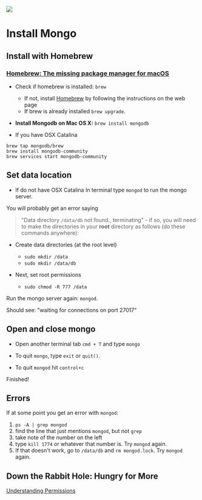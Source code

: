![](/ga_cog.png)

# Install Mongo

## Install with Homebrew

### [Homebrew: The missing package manager for macOS](https://brew.sh/)

* Check if homebrew is installed: `brew`

	* If not, install [Homebrew](https://brew.sh/) by following the instructions on the web page
	* If brew is already installed `brew upgrade`.

* **Install Mongodb on Mac OS X:** `brew install mongodb`
* If you have OSX Catalina
```
brew tap mongodb/brew
brew install mongodb-community
brew services start mongodb-community
```

## Set data location
* If do not have OSX Catalina
In terminal type `mongod` to run the mongo server.

You will probably get an error saying
> "Data directory `/data/db` not found., terminating"
	- if so, you will need to make the directories in your **root** directory as follows (do these commands anywhere):

* Create data directories (at the root level)
	* `sudo mkdir /data`
	* `sudo mkdir /data/db`

* Next, set root permissions
	* `sudo chmod -R 777 /data`

Run the mongo server again: `mongod`.

Should see: "waiting for connections on port 27017"

## Open and close mongo

* Open another terminal tab `cmd + T` and type `mongo`

* To quit `mongo`, type `exit` or `quit()`.  

* To quit `mongod` hit `control+c`

Finished!


## Errors

If at some point you get an error with `mongod`:

1. `ps -A | grep mongod`
1. find the line that just mentions `mongod`, but not `grep`
1. take note of the number on the left
1. type `kill 1774` or whatever that number is.  Try `mongod` again.
1. If that doesn't work, go to `/data/db` and `rm mongod.lock`.  Try `mongod` again.

## Down the Rabbit Hole: Hungry for More

[Understanding Permissions](https://www.elated.com/articles/understanding-permissions/)
